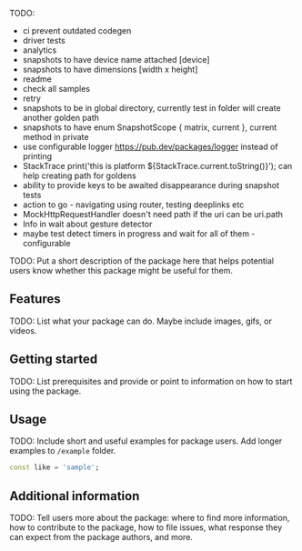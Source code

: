 TODO:
- ci prevent outdated codegen
- driver tests
- analytics
- snapshots to have device name attached [device]
- snapshots to have dimensions [width x height]
- readme
- check all samples
- retry
- snapshots to be in global directory, currently test in folder will create another golden path
- snapshots to have enum SnapshotScope { matrix, current }, current method in private
- use configurable logger https://pub.dev/packages/logger instead of printing
- StackTrace print('this is platform ${StackTrace.current.toString()}'); can help creating path for goldens
- ability to provide keys to be awaited disappearance during snapshot tests
- action to go - navigating using router, testing deeplinks etc
- MockHttpRequestHandler doesn't need path if the uri can be uri.path
- Info in wait about gesture detector
- maybe test detect timers in progress and wait for all of them - configurable

TODO: Put a short description of the package here that helps potential users
know whether this package might be useful for them.

## Features

TODO: List what your package can do. Maybe include images, gifs, or videos.

## Getting started

TODO: List prerequisites and provide or point to information on how to
start using the package.

## Usage

TODO: Include short and useful examples for package users. Add longer examples
to `/example` folder.

```dart
const like = 'sample';
```

## Additional information

TODO: Tell users more about the package: where to find more information, how to
contribute to the package, how to file issues, what response they can expect
from the package authors, and more.
